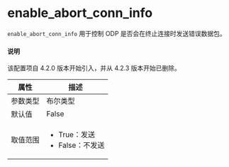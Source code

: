 # enable_abort_conn_info

`enable_abort_conn_info` 用于控制 ODP 是否会在终止连接时发送错误数据包。

<main id="notice" type='explain'>
  <h4>说明</h4>
  <p>该配置项自 4.2.0 版本开始引入，并从 4.2.3 版本开始已删除。</p>
</main>

|  属性    | 描述     |
|----------|---------|
| 参数类型 |   布尔类型      |
| 默认值   | False     |
| 取值范围 | <ul><li>True：发送</li><li>False：不发送</li></ul>  |
